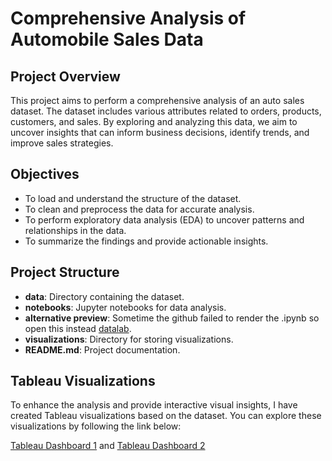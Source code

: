 # Comprehensive Analysis of Automobile Sales Data

## Project Overview

This project aims to perform a comprehensive analysis of an auto sales dataset. The dataset includes various attributes related to orders, products, customers, and sales. By exploring and analyzing this data, we aim to uncover insights that can inform business decisions, identify trends, and improve sales strategies.

## Objectives

- To load and understand the structure of the dataset.
- To clean and preprocess the data for accurate analysis.
- To perform exploratory data analysis (EDA) to uncover patterns and relationships in the data.
- To summarize the findings and provide actionable insights.

## Project Structure

- **data**: Directory containing the dataset.
- **notebooks**: Jupyter notebooks for data analysis.
- **alternative preview**: Sometime the github failed to render the .ipynb so open this instead [datalab](https://www.datacamp.com/datalab/w/d20526f4-4361-493a-9da2-e06ec942e8c1/edit/automobileSales.ipynb).
- **visualizations**: Directory for storing visualizations.
- **README.md**: Project documentation.

## Tableau Visualizations

To enhance the analysis and provide interactive visual insights, I have created Tableau visualizations based on the dataset. You can explore these visualizations by following the link below:

[Tableau Dashboard 1](https://public.tableau.com/shared/9YFGGWMBW?:display_count=n&:origin=viz_share_link) and
[Tableau Dashboard 2](https://public.tableau.com/views/AutomobileHighValueCust/Dashboard3?:language=en-US&:sid=&:display_count=n&:origin=viz_share_link)


